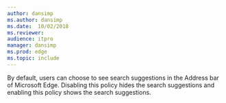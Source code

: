 ```yaml
---
author: dansimp
ms.author: dansimp
ms.date:  10/02/2018
ms.reviewer: 
audience: itpro
manager: dansimp
ms.prod: edge
ms.topic: include
---
```


By default, users can choose to see search suggestions in the Address bar of Microsoft Edge.  Disabling this policy hides the search suggestions and enabling this policy shows the search suggestions.
